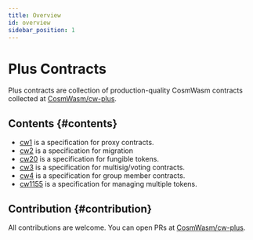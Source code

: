 ```yaml
---
title: Overview
id: overview
sidebar_position: 1
---
```


# Plus Contracts

Plus contracts are collection of production-quality CosmWasm contracts collected
at [CosmWasm/cw-plus](https://github.com/CosmWasm/cw-plus).

## Contents {#contents}

- [cw1](cw1/intro.md) is a specification for proxy contracts.
- [cw2](cw2/spec.md) is a specification for migration
- [cw20](cw20/spec.md) is a specification for fungible tokens.
- [cw3](cw3/spec.md) is a specification for multisig/voting contracts.
- [cw4](cw4/spec.md) is a specification for group member contracts.
- [cw1155](cw1155/spec.md) is a specification for managing multiple tokens.

## Contribution {#contribution}

All contributions are welcome. You can open PRs at [CosmWasm/cw-plus](https://github.com/CosmWasm/cw-plus).
